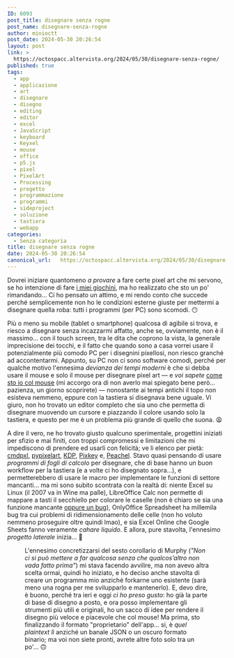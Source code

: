```yaml
---
ID: 6093
post_title: disegnare senza rogne
post_name: disegnare-senza-rogne
author: minioctt
post_date: 2024-05-30 20:26:54
layout: post
link: >
  https://octospacc.altervista.org/2024/05/30/disegnare-senza-rogne/
published: true
tags:
  - app
  - applicazione
  - art
  - disegnare
  - disegno
  - editing
  - editor
  - excel
  - JavaScript
  - keyboard
  - Keyxel
  - mouse
  - office
  - p5.js
  - pixel
  - PixelArt
  - Processing
  - progetto
  - programmazione
  - programmi
  - sideproject
  - soluzione
  - tastiera
  - webapp
categories:
  - Senza categoria
title: disegnare senza rogne
date: 2024-05-30 20:26:54
canonical_url:   https://octospacc.altervista.org/2024/05/30/disegnare-senza-rogne/
---
```

<!-- wp:paragraph -->
<p>Dovrei iniziare quantomeno <em>a provare</em> a fare certe pixel art che mi servono, se ho intenzione di fare <a href="/microblog-mirror/2024/05/18/msx-more-like-sex/">i miei giochini</a>, ma ho realizzato che sto un po' rimandando... Ci ho pensato un attimo, e mi rendo conto che succede perché semplicemente non ho le condizioni esterne giuste per mettermi a disegnare quella roba: tutti i programmi (per PC) sono scomodi. 😶️</p>
<!-- /wp:paragraph -->

<!-- wp:paragraph -->
<p>Più o meno su mobile (tablet o smartphone) qualcosa di agibile si trova, e riesco a disegnare senza incazzarmi affatto, anche se, ovviamente, non è il massimo... con il touch screen, tra le dita che coprono la vista, la generale imprecisione dei tocchi, e il fatto che quando sono a casa vorrei usare il potenzialmente più comodo PC per i disegnini pixellosi, non riesco granché ad accontentarmi. Appunto, su PC non ci sono software comodi, perché per qualche motivo l'ennesima <em>devianza dei tempi moderni</em> è che si debba usare il mouse e solo il mouse per disegnare pixel art — e <em>voi sapete</em> <a href="/microblog-mirror/2024/01/04/niente-touchpad/">come sto io col mouse</a> (mi accorgo ora di non averlo mai spiegato bene però... pazienza, un giorno scoprirete) — nonostante ai tempi antichi il topo non esisteva nemmeno, eppure con la tastiera si disegnava bene uguale. Vi giuro, non ho trovato un editor completo che sia uno che permetta di disegnare muovendo un cursore e piazzando il colore usando solo la tastiera, e questo per me è un problema più grande di quello che suona. 😩️</p>
<!-- /wp:paragraph -->

<!-- wp:paragraph -->
<p>A dire il vero, ne ho trovato giusto qualcuno sperimentale, progettini iniziati per sfizio e mai finiti, con troppi compromessi e limitazioni che mi impediscono di prendere ed usarli con felicità; ve li elenco per pietà: <a href="https://github.com/knosmos/cmdpxl">cmdpxl</a>, <a href="https://github.com/douglascdev/pypixelart">pypixelart</a>, <a href="https://github.com/veethree/KDP">KDP</a>, <a href="https://pixel42.itch.io/pixkey">Pixkey</a> e, <a href="https://github.com/c4l1c0/peachel">Peachel</a>. Stavo quasi pensando di usare <em>programmi di fogli di calcolo</em> per disegnare, che di base hanno un buon workflow per la tastiera (e a volte ci ho disegnato sopra...), e permetterebbero di usare le macro per implementare le funzioni di settore mancanti... ma mi sono subito scontrata con la realtà di: niente Excel su Linux (il 2007 va in Wine ma palle), LibreOffice Calc non permette di mappare a tasti il secchiello per colorare le caselle (non è chiaro se sia una funzione mancante <a href="https://bugs.documentfoundation.org/show_bug.cgi?id=133136">oppure un bug</a>), OnlyOffice Spreadsheet ha millemila bug tra cui problemi di ridimensionamento delle celle (non ho voluto nemmeno proseguire oltre quindi lmao), e sia Excel Online che Google Sheets fanno veramente <em>cahare liquido</em>. E allora, pure stavolta, l'ennesimo <em>progetto laterale</em> inizia... 🤬️</p>
<!-- /wp:paragraph -->

<!-- wp:paragraph -->
<p></p>
<!-- /wp:paragraph -->

<!-- wp:image {"id":6106,"sizeSlug":"large","linkDestination":"none"} -->
<figure class="wp-block-image size-large"><img src="{{site.cdnurl}}/assets/uploads/2024/05/image-7-960x481.png" alt="" class="wp-image-6106"/><figcaption class="wp-element-caption">L'ennesimo concretizzarsi del sesto corollario di Murphy (<em>"Non ci si può mettere a far qualcosa senza che qualcos’altro non vada fatto prima"</em>) mi stava facendo avvilire, ma non avevo altra scelta ormai, quindi ho iniziato, e ho deciso anche stavolta di creare un programma mio anziché forkarne uno esistente (sarà meno una rogna per me svilupparlo e mantenerlo). E, devo dire, è buono, perché tra ieri e oggi <em>ci ho preso gusto</em>: ho già la parte di base di disegno a posto, e ora posso implementare gli strumenti più utili e originali, ho un sacco di idee per rendere il disegno più veloce e piacevole che col mouse! Ma prima, sto finalizzando il formato "proprietario" dell'app... si, è <em>quel plaintext lì</em> anziché un banale JSON o un oscuro formato binario; ma voi non siete pronti, avrete altre foto solo tra un po'... 🙃️</figcaption></figure>
<!-- /wp:image -->